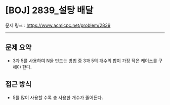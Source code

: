 # [BOJ] 2839_설탕 배달

문제 링크 : https://www.acmicpc.net/problem/2839

-----------
## 문제 요약
 - 3과 5를 사용하여 N을 만드는 방법 중 3과 5의 개수의 합이 가장 작은 케이스를 구해야 한다.

## 접근 방식
 - 5를 많이 사용할 수록 총 사용한 개수가 줄어든다.
